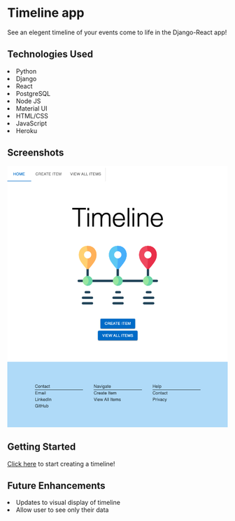 # Timeline app

See an elegent timeline of your events come to life in the Django-React app!

## Technologies Used
<li>Python</li>
<li>Django</li>
<li>React</li>
<li>PostgreSQL</li>
<li>Node JS</li>
<li>Material UI</li>
<li>HTML/CSS</li>
<li>JavaScript</li>
<li>Heroku</li>

## Screenshots
<p align="center">
<img src="https://github.com/laurakelly1/virtual-timeline/blob/main/src/images/Screen%20Shot%202022-07-19%20at%207.06.46%20pm.png?raw=true"/>
</p>

## Getting Started
<a href="https://virtual-timeline.herokuapp.com/" target="_blank">Click here</a> to start creating a timeline!

## Future Enhancements
<li>Updates to visual display of timeline </li>
<li>Allow user to see only their data </li>
</ul>